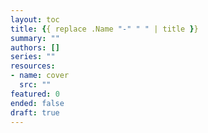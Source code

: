 ```yaml
---
layout: toc
title: {{ replace .Name "-" " " | title }}
summary: ""
authors: []
series: ""
resources:
- name: cover
  src: ""
featured: 0
ended: false
draft: true
---
```

